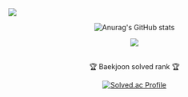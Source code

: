<img src="https://capsule-render.vercel.app/api?type=waving&color=auto&height=200&section=header&text=JIK_GitHub&fontSize=90" />
<div align=center>

![Anurag's GitHub stats](https://github-readme-stats.vercel.app/api?username=lee-young-jik&show_icons=true&theme=radical)

<img src="https://img.shields.io/badge/apachehadoop-blue?style=for-the-badge&logo=apachehadoop&logoColor=white">



</div>

<!--
**lee-young-jik/lee-young-jik** is a ✨ _special_ ✨ repository because its `README.md` (this file) appears on your GitHub profile.

Here are some ideas to get you started:

- 🔭 I’m currently working on ...
- 🌱 I’m currently learning ...
- 👯 I’m looking to collaborate on ...
- 🤔 I’m looking for help with ...
- 💬 Ask me about ...
- 📫 How to reach me: ...
- 😄 Pronouns: ...
- ⚡ Fun fact: ...
-->



<div align=center>
<br>
<p>🏆 Baekjoon solved rank 🏆</p>
	
[![Solved.ac Profile](http://mazassumnida.wtf/api/v2/generate_badge?boj=aglyj0225)](https://solved.ac/aglyj0225)
</div>


